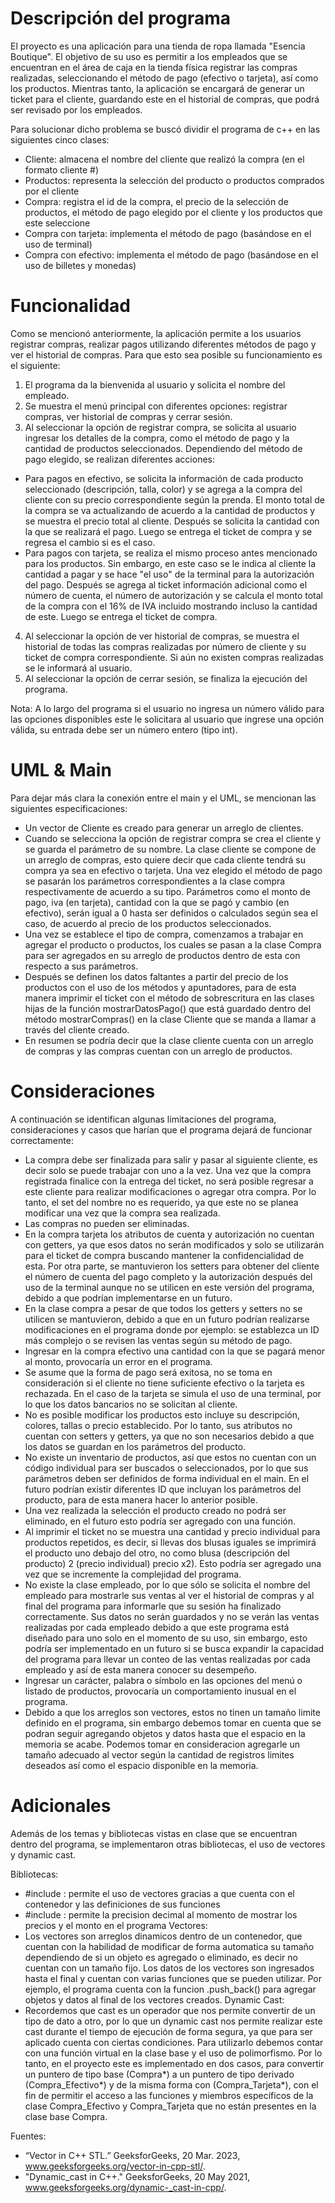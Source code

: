 # Descripción del programa
El proyecto es una aplicación para una tienda de ropa llamada "Esencia Boutique". El objetivo de su uso es permitir a los empleados que se encuentran en el área de caja en la tienda física registrar las compras realizadas, seleccionando el método de pago (efectivo o tarjeta), así como los productos. Mientras tanto, la aplicación se encargará de generar un ticket para el cliente, guardando este en el historial de compras, que podrá ser revisado por los empleados. 

Para solucionar dicho problema se buscó dividir el programa de c++ en las siguientes cinco clases:
- Cliente: almacena el nombre del cliente que realizó la compra (en el formato cliente #)
- Productos: representa la selección del producto o productos comprados por el cliente 
- Compra: registra el id de la compra, el precio de la selección de productos, el método de pago elegido por el cliente y los productos que este seleccione
- Compra con tarjeta: implementa el método de pago (basándose en el uso de terminal)
- Compra con efectivo: implementa el método de pago (basándose en el uso de billetes y monedas)

# Funcionalidad
Como se mencionó anteriormente, la aplicación permite a los usuarios registrar compras, realizar pagos utilizando diferentes métodos de pago y ver el historial de compras. Para que esto sea posible su funcionamiento es el siguiente:

1. El programa da la bienvenida al usuario y solicita el nombre del empleado. 
2. Se muestra el menú principal con diferentes opciones: registrar compras, ver historial de compras y cerrar sesión.
3. Al seleccionar la opción de registrar compra, se solicita al usuario ingresar los detalles de la compra, como el método de pago y la cantidad de productos seleccionados. Dependiendo del método de pago elegido, se realizan diferentes acciones:
- Para pagos en efectivo, se solicita la información de cada producto seleccionado (descripción, talla, color) y se agrega a la compra del cliente con su precio correspondiente según la prenda. El monto total de la compra se va actualizando de acuerdo a la cantidad de productos y se muestra el precio total al cliente. Después se solicita la cantidad con la que se realizará el pago. Luego se entrega el ticket de compra y se regresa el cambio si es el caso.
- Para pagos con tarjeta, se realiza el mismo proceso antes mencionado para los productos. Sin embargo, en este caso se le indica al cliente la cantidad a pagar y se hace "el uso" de la terminal para la autorización del pago. Después se agrega al ticket información adicional como el número de cuenta, el número de autorización y se calcula el monto total de la compra con el 16% de IVA incluido mostrando incluso la cantidad de este. Luego se entrega el ticket de compra.
4. Al seleccionar la opción de ver historial de compras, se muestra el historial de todas las compras realizadas por número de cliente y su ticket de compra correspondiente. Si aún no existen compras realizadas se le informará al usuario. 
5. Al seleccionar la opción de cerrar sesión, se finaliza la ejecución del programa.

Nota: A lo largo del programa si el usuario no ingresa un número válido para las opciones disponibles este le solicitara al usuario que ingrese una opción válida, su entrada debe ser un número entero (tipo int). 

# UML & Main
Para dejar más clara la conexión entre el main y el UML, se mencionan las siguientes especificaciones: 
- Un vector de Cliente es creado para generar un arreglo de clientes. 
- Cuando se selecciona la opción de registrar compra se crea el cliente y se guarda el parámetro de su nombre. La clase cliente se compone de un arreglo de compras, esto quiere decir que cada cliente tendrá su compra ya sea en efectivo o tarjeta. Una vez elegido el método de pago se pasarán los parámetros correspondientes a la clase compra respectivamente de acuerdo a su tipo. Parámetros como el monto de pago, iva (en tarjeta), cantidad con la que se pagó y cambio (en efectivo), serán igual a 0 hasta ser definidos o calculados según sea el caso, de acuerdo al precio de los productos seleccionados. 
- Una vez se establece el tipo de compra, comenzamos a trabajar en agregar el producto o productos, los cuales se pasan a la clase Compra para ser agregados en su arreglo de productos dentro de esta con respecto a sus parámetros.
- Después se definen los datos faltantes a partir del precio de los productos con el uso de los métodos y apuntadores, para de esta manera imprimir el ticket con el método de sobrescritura en las clases hijas de la función mostrarDatosPago() que está guardado dentro del método mostrarCompras() en la clase Cliente que se manda a llamar a través del cliente creado.
- En resumen se podría decir que la clase cliente cuenta con un arreglo de compras y las compras cuentan con un arreglo de productos. 

# Consideraciones
A continuación se identifican algunas limitaciones del programa, consideraciones y casos que harían que el programa dejará de funcionar correctamente: 
- La compra debe ser finalizada para salir y pasar al siguiente cliente, es decir solo se puede trabajar con uno a la vez. Una vez que la compra registrada finalice con la entrega del ticket, no será posible regresar a este cliente para realizar modificaciones o agregar otra compra. Por lo tanto, el set del nombre no es requerido, ya que este no se planea modificar una vez que la compra sea realizada. 
- Las compras no pueden ser eliminadas. 
- En la compra tarjeta los atributos de cuenta y autorización no cuentan con getters, ya que esos datos no serán modificados y solo se utilizarán para el ticket de compra buscando mantener la confidencialidad de esta. Por otra parte, se mantuvieron los setters para obtener del cliente el número de cuenta del pago completo y la autorización después del uso de la terminal aunque no se utilicen en este versión del programa, debido a que podrían implementarse en un futuro. 
- En la clase compra a pesar de que todos los getters y setters no se utilicen se mantuvieron, debido a que en un futuro podrían realizarse modificaciones en el programa donde por ejemplo: se establezca un ID más complejo o se revisen las ventas según su método de pago. 
- Ingresar en la compra efectivo una cantidad con la que se pagará menor al monto, provocaría un error en el programa. 
- Se asume que la forma de pago será exitosa, no se toma en consideración si el cliente no tiene suficiente efectivo o la tarjeta es rechazada. En el caso de la tarjeta se simula el uso de una terminal, por lo que los datos bancarios no se solicitan al cliente. 
- No es posible modificar los productos esto incluye su descripción, colores, tallas o precio establecido. Por lo tanto, sus atributos no cuentan con setters y getters, ya que no son necesarios debido a que los datos se guardan en los parámetros del producto.
- No existe un inventario de productos, así que estos no cuentan con un código individual para ser buscados o seleccionados, por lo que sus parámetros deben ser definidos de forma individual en el main. En el futuro podrían existir diferentes ID que incluyan los parámetros del producto, para de esta manera hacer lo anterior posible. 
- Una vez realizada la selección el producto creado no podrá ser eliminado, en el futuro esto podría ser agregado con una función. 
- Al imprimir el ticket no se muestra una cantidad y precio individual para productos repetidos, es decir, si llevas dos blusas iguales se imprimirá el producto uno debajo del otro, no como blusa (descripción del producto) 2 (precio individual) precio x2). Esto podría ser agregado una vez que se incremente la complejidad del programa.  
- No existe la clase empleado, por lo que sólo se solicita el nombre del empleado para mostrarle sus ventas al ver el historial de compras y al final del programa para informarle que su sesión ha finalizado correctamente. Sus datos no serán guardados y no se verán las ventas realizadas por cada empleado debido a que este programa está diseñado para uno solo en el momento de su uso, sin embargo, esto podría ser implementado en un futuro si se busca expandir la capacidad del programa para llevar un conteo de las ventas realizadas por cada empleado y así de esta manera conocer su desempeño.
- Ingresar un carácter, palabra o símbolo en las opciones del menú o listado de productos, provocaría un comportamiento inusual en el programa.
- Debido a que los arreglos son vectores, estos no tinen un tamaño limite definido en el programa, sin embargo debemos tomar en cuenta que se podran seguir agregando objetos y datos hasta que el espacio en la memoria se acabe. Podemos tomar en consideracion agregarle un tamaño adecuado al vector según la cantidad de registros limites deseados así como el espacio disponible en la memoria. 

# Adicionales 
Además de los temas y bibliotecas vistas en clase que se encuentran dentro del programa, se implementaron otras bibliotecas, el uso de vectores y dynamic cast. 

Bibliotecas:
- #include <vector>: permite el uso de vectores gracias a que cuenta con el contenedor y las definiciones de sus funciones 
- #include <iomanip>: permite la precision decimal al momento de mostrar los precios y el monto en el programa 
Vectores:
- Los vectores son arreglos dinamicos dentro de un contenedor, que cuentan con la habilidad de modificar de forma automatica su tamaño dependiendo de si un objeto es agregado o eliminado, es decir no cuentan con un tamaño fijo. Los datos de los vectores son ingresados hasta el final y cuentan con varias funciones que se pueden utilizar. Por ejemplo, el programa cuenta con la funcion .push_back() para agregar objetos y datos al final de los vectores creados. 
Dynamic Cast: 
- Recordemos que cast es un operador que nos permite convertir de un tipo de dato a otro, por lo que un dynamic cast nos permite realizar este cast durante el tiempo de ejecución de forma segura, ya que para ser aplicado cuenta con ciertas condiciones. Para utilizarlo debemos contar con una función virtual en la clase base y el uso de polimorfismo. Por lo tanto, en el proyecto este es implementado en dos casos, para convertir un puntero de tipo base (Compra*) a un puntero de tipo derivado (Compra_Efectivo*) y de la misma forma con (Compra_Tarjeta*), con el fin de permitir el acceso a las funciones y miembros específicos de la clase Compra_Efectivo y Compra_Tarjeta que no están presentes en la clase base Compra.

Fuentes: 
- “Vector in C++ STL.” GeeksforGeeks, 20 Mar. 2023, www.geeksforgeeks.org/vector-in-cpp-stl/. 
- "Dynamic_cast in C++." GeeksforGeeks, 20 May 2021, www.geeksforgeeks.org/dynamic-_cast-in-cpp/.
